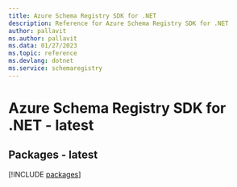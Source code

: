 ```yaml
---
title: Azure Schema Registry SDK for .NET
description: Reference for Azure Schema Registry SDK for .NET
author: pallavit
ms.author: pallavit
ms.data: 01/27/2023
ms.topic: reference
ms.devlang: dotnet
ms.service: schemaregistry
---
```

# Azure Schema Registry SDK for .NET - latest
## Packages - latest
[!INCLUDE [packages](schema-registry-index.md)]